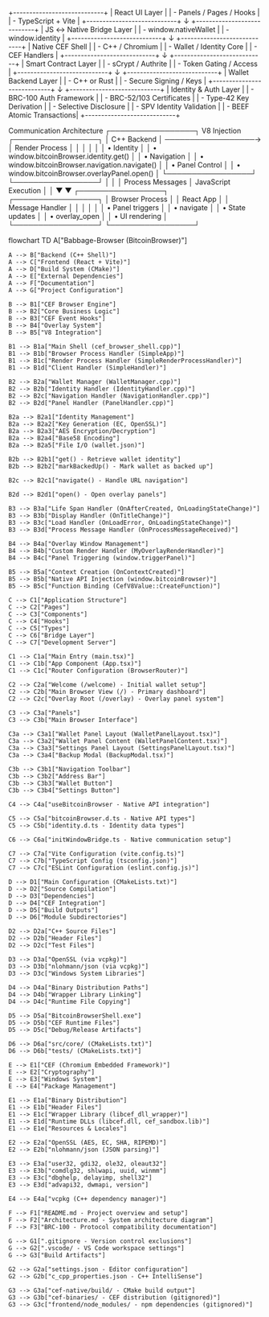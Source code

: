 +----------------------------+
|        React UI Layer     |
|  - Panels / Pages / Hooks |
|  - TypeScript + Vite      |
+----------------------------+
            ↓
+----------------------------+
|   JS ↔ Native Bridge Layer |
|  - window.nativeWallet     |
|  - window.identity         |
+----------------------------+
            ↓
+----------------------------+
|     Native CEF Shell       |
|  - C++ / Chromium          |
|  - Wallet / Identity Core  |
|  - CEF Handlers            |
+----------------------------+
            ↓
+----------------------------+
|   Smart Contract Layer     |
|  - sCrypt / Authrite       |
|  - Token Gating / Access   |
+----------------------------+
            ↓
+----------------------------+
|     Wallet Backend Layer   |
|  - C++ or Rust             |
|  - Secure Signing / Keys   |
+----------------------------+
            ↓
+----------------------------+
| Identity & Auth Layer      |
|  - BRC-100 Auth Framework  |
|  - BRC-52/103 Certificates |
|  - Type-42 Key Derivation  |
|  - Selective Disclosure    |
|  - SPV Identity Validation |
|  - BEEF Atomic Transactions|
+----------------------------+



Communication Architecture
┌─────────────────┐    V8 Injection    ┌─────────────────┐
│   C++ Backend   │ ──────────────────→ │  Render Process │
│                 │                     │                 │
│ • Identity      │                     │ • window.bitcoinBrowser.identity.get() │
│ • Navigation    │                     │ • window.bitcoinBrowser.navigation.navigate() │
│ • Panel Control │                     │ • window.bitcoinBrowser.overlayPanel.open() │
└─────────────────┘                     └─────────────────┘
         │                                        │
         │ Process Messages                       │ JavaScript Execution
         │                                        │
         ▼                                        ▼
┌─────────────────┐                     ┌─────────────────┐
│ Browser Process │                     │   React App     │
│ Message Handler │                     │                 │
│                 │                     │ • Panel triggers │
│ • navigate      │                     │ • State updates  │
│ • overlay_open  │                     │ • UI rendering   │
└─────────────────┘                     └─────────────────┘



flowchart TD
    A["Babbage-Browser (BitcoinBrowser)"]

    A --> B["Backend (C++ Shell)"]
    A --> C["Frontend (React + Vite)"]
    A --> D["Build System (CMake)"]
    A --> E["External Dependencies"]
    A --> F["Documentation"]
    A --> G["Project Configuration"]

    B --> B1["CEF Browser Engine"]
    B --> B2["Core Business Logic"]
    B --> B3["CEF Event Hooks"]
    B --> B4["Overlay System"]
    B --> B5["V8 Integration"]

    B1 --> B1a["Main Shell (cef_browser_shell.cpp)"]
    B1 --> B1b["Browser Process Handler (SimpleApp)"]
    B1 --> B1c["Render Process Handler (SimpleRenderProcessHandler)"]
    B1 --> B1d["Client Handler (SimpleHandler)"]

    B2 --> B2a["Wallet Manager (WalletManager.cpp)"]
    B2 --> B2b["Identity Handler (IdentityHandler.cpp)"]
    B2 --> B2c["Navigation Handler (NavigationHandler.cpp)"]
    B2 --> B2d["Panel Handler (PanelHandler.cpp)"]

    B2a --> B2a1["Identity Management"]
    B2a --> B2a2["Key Generation (EC, OpenSSL)"]
    B2a --> B2a3["AES Encryption/Decryption"]
    B2a --> B2a4["Base58 Encoding"]
    B2a --> B2a5["File I/O (wallet.json)"]

    B2b --> B2b1["get() - Retrieve wallet identity"]
    B2b --> B2b2["markBackedUp() - Mark wallet as backed up"]

    B2c --> B2c1["navigate() - Handle URL navigation"]

    B2d --> B2d1["open() - Open overlay panels"]

    B3 --> B3a["Life Span Handler (OnAfterCreated, OnLoadingStateChange)"]
    B3 --> B3b["Display Handler (OnTitleChange)"]
    B3 --> B3c["Load Handler (OnLoadError, OnLoadingStateChange)"]
    B3 --> B3d["Process Message Handler (OnProcessMessageReceived)"]

    B4 --> B4a["Overlay Window Management"]
    B4 --> B4b["Custom Render Handler (MyOverlayRenderHandler)"]
    B4 --> B4c["Panel Triggering (window.triggerPanel)"]

    B5 --> B5a["Context Creation (OnContextCreated)"]
    B5 --> B5b["Native API Injection (window.bitcoinBrowser)"]
    B5 --> B5c["Function Binding (CefV8Value::CreateFunction)"]

    C --> C1["Application Structure"]
    C --> C2["Pages"]
    C --> C3["Components"]
    C --> C4["Hooks"]
    C --> C5["Types"]
    C --> C6["Bridge Layer"]
    C --> C7["Development Server"]

    C1 --> C1a["Main Entry (main.tsx)"]
    C1 --> C1b["App Component (App.tsx)"]
    C1 --> C1c["Router Configuration (BrowserRouter)"]

    C2 --> C2a["Welcome (/welcome) - Initial wallet setup"]
    C2 --> C2b["Main Browser View (/) - Primary dashboard"]
    C2 --> C2c["Overlay Root (/overlay) - Overlay panel system"]

    C3 --> C3a["Panels"]
    C3 --> C3b["Main Browser Interface"]

    C3a --> C3a1["Wallet Panel Layout (WalletPanelLayout.tsx)"]
    C3a --> C3a2["Wallet Panel Content (WalletPanelContent.tsx)"]
    C3a --> C3a3["Settings Panel Layout (SettingsPanelLayout.tsx)"]
    C3a --> C3a4["Backup Modal (BackupModal.tsx)"]

    C3b --> C3b1["Navigation Toolbar"]
    C3b --> C3b2["Address Bar"]
    C3b --> C3b3["Wallet Button"]
    C3b --> C3b4["Settings Button"]

    C4 --> C4a["useBitcoinBrowser - Native API integration"]

    C5 --> C5a["bitcoinBrowser.d.ts - Native API types"]
    C5 --> C5b["identity.d.ts - Identity data types"]

    C6 --> C6a["initWindowBridge.ts - Native communication setup"]

    C7 --> C7a["Vite Configuration (vite.config.ts)"]
    C7 --> C7b["TypeScript Config (tsconfig.json)"]
    C7 --> C7c["ESLint Configuration (eslint.config.js)"]

    D --> D1["Main Configuration (CMakeLists.txt)"]
    D --> D2["Source Compilation"]
    D --> D3["Dependencies"]
    D --> D4["CEF Integration"]
    D --> D5["Build Outputs"]
    D --> D6["Module Subdirectories"]

    D2 --> D2a["C++ Source Files"]
    D2 --> D2b["Header Files"]
    D2 --> D2c["Test Files"]

    D3 --> D3a["OpenSSL (via vcpkg)"]
    D3 --> D3b["nlohmann/json (via vcpkg)"]
    D3 --> D3c["Windows System Libraries"]

    D4 --> D4a["Binary Distribution Paths"]
    D4 --> D4b["Wrapper Library Linking"]
    D4 --> D4c["Runtime File Copying"]

    D5 --> D5a["BitcoinBrowserShell.exe"]
    D5 --> D5b["CEF Runtime Files"]
    D5 --> D5c["Debug/Release Artifacts"]

    D6 --> D6a["src/core/ (CMakeLists.txt)"]
    D6 --> D6b["tests/ (CMakeLists.txt)"]

    E --> E1["CEF (Chromium Embedded Framework)"]
    E --> E2["Cryptography"]
    E --> E3["Windows System"]
    E --> E4["Package Management"]

    E1 --> E1a["Binary Distribution"]
    E1 --> E1b["Header Files"]
    E1 --> E1c["Wrapper Library (libcef_dll_wrapper)"]
    E1 --> E1d["Runtime DLLs (libcef.dll, cef_sandbox.lib)"]
    E1 --> E1e["Resources & Locales"]

    E2 --> E2a["OpenSSL (AES, EC, SHA, RIPEMD)"]
    E2 --> E2b["nlohmann/json (JSON parsing)"]

    E3 --> E3a["user32, gdi32, ole32, oleaut32"]
    E3 --> E3b["comdlg32, shlwapi, uuid, winmm"]
    E3 --> E3c["dbghelp, delayimp, shell32"]
    E3 --> E3d["advapi32, dwmapi, version"]

    E4 --> E4a["vcpkg (C++ dependency manager)"]

    F --> F1["README.md - Project overview and setup"]
    F --> F2["Architecture.md - System architecture diagram"]
    F --> F3["BRC-100 - Protocol compatibility documentation"]

    G --> G1[".gitignore - Version control exclusions"]
    G --> G2[".vscode/ - VS Code workspace settings"]
    G --> G3["Build Artifacts"]

    G2 --> G2a["settings.json - Editor configuration"]
    G2 --> G2b["c_cpp_properties.json - C++ IntelliSense"]

    G3 --> G3a["cef-native/build/ - CMake build output"]
    G3 --> G3b["cef-binaries/ - CEF distribution (gitignored)"]
    G3 --> G3c["frontend/node_modules/ - npm dependencies (gitignored)"]
